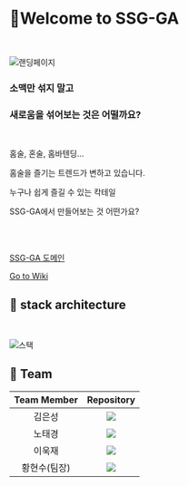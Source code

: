 # 🍾Welcome to SSG-GA
<br>

![랜딩페이지](https://user-images.githubusercontent.com/81743424/130726312-ac4dd7c8-738c-4566-81c6-0bb7291be0b1.png)

### 소맥만 섞지 말고
### 새로움을 섞어보는 것은 어떨까요?
<br>
<p>홈술, 혼술, 홈바텐딩...</p>
<p>홈술을 즐기는 트렌드가 변하고 있습니다.</p>
<p>누구나 쉽게 즐길 수 있는 칵테일</p>
<p>SSG-GA에서 만들어보는 것 어떤가요?</p>
<br>
<br>

[SSG-GA 도메인](https://ssg-ga.click/)

[Go to Wiki](https://github.com/codestates/ssg-ga/wiki)



## 🍹 stack architecture
<br>

![스택](https://user-images.githubusercontent.com/81743424/130726946-568ef795-63db-4cda-8b00-2988853d96a6.png)


## 🥴 Team 

|Team Member| Repository|
|:---:|:---:|
|김은성|<a href="https://github.com/eensungkim"><img src="https://img.shields.io/badge/GitHub-eensungkim-181717?style=for-the-badge&logo=GitHub&logoColor=white"/></a>|
|노태경|<a href="https://github.com/TaeGyeong1026"><img src="https://img.shields.io/badge/GitHub-TaeGyeong1026-181717?style=for-the-badge&logo=GitHub&logoColor=white"/></a>|
|이욱재|<a href="https://github.com/Gryffindor0ne"><img src="https://img.shields.io/badge/GitHub-Gryffindor0ne-181717?style=for-the-badge&logo=GitHub&logoColor=white"/></a>|
|황현수(팀장)|<a href="https://github.com/Hsource39"><img src="https://img.shields.io/badge/GitHub-Hsource39-181717?style=for-the-badge&logo=GitHub&logoColor=white"/></a>|

